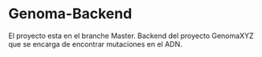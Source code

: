 # Genoma-Backend
El proyecto esta en el branche Master.
Backend del proyecto GenomaXYZ que se encarga de encontrar mutaciones en el ADN.
